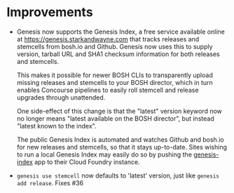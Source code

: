 # Improvements

- Genesis now supports the Genesis Index, a free service available
  online at https://genesis.starkandwayne.com that tracks releases
  and stemcells from bosh.io and Github.  Genesis now uses this to
  supply version, tarball URL and SHA1 checksum information for
  both releases and stemcells.

  This makes it possible for newer BOSH CLIs to transparently
  upload missing releases and stemcells to your BOSH director,
  which in turn enables Concourse pipelines to easily roll
  stemcell and release upgrades through unattended.

  One side-effect of this change is that the "latest" version
  keyword now no longer means "latest available on the BOSH
  director", but instead "latest known to the index".

  The public Genesis Index is automated and watches Github and
  bosh.io for new releases and stemcells, so that it stays
  up-to-date.  Sites wishing to run a local Genesis Index may
  easily do so by pushing the [genesis-index][index] app to their
  Cloud Foundry instance.

- `genesis use stemcell` now defaults to 'latest' version,
  just like `genesis add release`.  Fixes #36


[index]: https://github.com/starkandwayne/genesis-index

